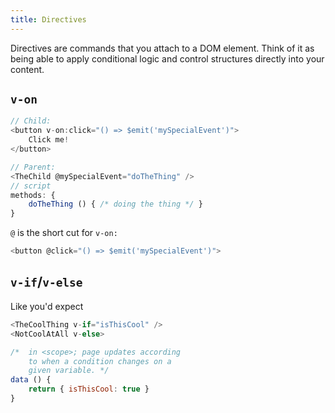 ```yaml
---
title: Directives
---
```

Directives are commands that you attach to a DOM element. Think of it as being able to apply conditional logic and control structures directly into your content.

## `v-on`
```javascript
// Child:
<button v-on:click="() => $emit('mySpecialEvent')">
    Click me!
</button>

// Parent:
<TheChild @mySpecialEvent="doTheThing" />
// script
methods: {
    doTheThing () { /* doing the thing */ }
}

```
`@` is the short cut for `v-on:`
```javascript
<button @click="() => $emit('mySpecialEvent')">
```

## `v-if`/`v-else`
Like you'd expect
```javascript
<TheCoolThing v-if="isThisCool" />
<NotCoolAtAll v-else>

/*  in <scope>; page updates according
    to when a condition changes on a
    given variable. */
data () {
    return { isThisCool: true }
}
```

